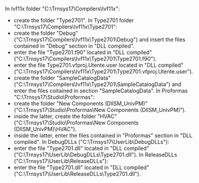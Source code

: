 In Ivf11x folder "C:\Trnsys17\Compilers\Ivf11x":
- create the folder "Type2701".
In Type2701 folder "C:\Trnsys17\Compilers\Ivf11x\Type2701":
- create the folder "Debug" ("C:\Trnsys17\Compilers\Ivf11x\Type2701\Debug") and insert the files contained in "Debug" section in "DLL compiled".
- enter the file "Type2701.f90" located in "DLL compiled" ("C:\Trnsys17\Compilers\Ivf11x\Type2701\Type2701.f90").
- enter the file Type2701.vfproj.Utente.user located in "DLL compiled" ("C:\Trnsys17\Compilers\Ivf11x\Type2701\Type2701.vfproj.Utente.user").
- create the folder "SampleCatalogData" ("C:\Trnsys17\Compilers\Ivf11x\Type2701\SampleCatalogData") and enter the files coitained in section "SampleCatalogData".
In Proformas "C:\Trnsys17\Studio\Proformas":
- create the folder "New Components (DIISM_UnivPM)" ("C:\Trnsys17\Studio\Proformas\New Components (DIISM_UnivPM)").
- inside the latter, create the folder "HVAC" ("C:\Trnsys17\Studio\Proformas\New Components (DIISM_UnivPM)\HVAC").
- inside the latter, enter the files contained in "Proformas" section in "DLL compiled".
In DebugDLLs ("C:\Trnsys17\UserLib\DebugDLLs"):
- enter the file "Type2701.dll" located in "DLL compiled" ("C:\Trnsys17\UserLib\DebugDLLs\Type2701.dll").
In ReleaseDLLs ("C:\Trnsys17\UserLib\ReleaseDLLs"):
- enter the file "Type2701.dll" located in "DLL compiled" ("C:\Trnsys17\UserLib\ReleaseDLLs\Type2701.dll").
